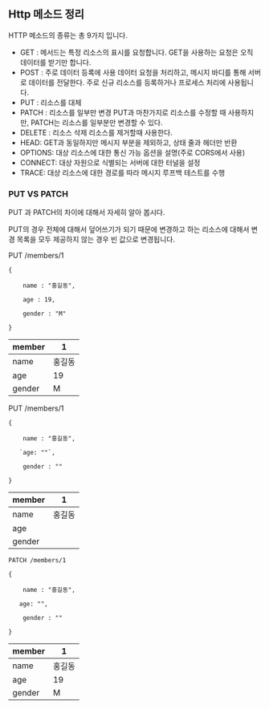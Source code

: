 ## Http 메소드 정리

HTTP 메소드의 종류는 총 9가지 입니다.

- GET : 메서드는 특정 리소스의 표시를 요청합니다. GET을 사용하는 요청은 오직 데이터를 받기만 합니다.
- POST : 주로 데이터 등록에 사용 데이터 요청을 처리하고, 메시지 바디를 통해 서버로 데이터를 전달한다. 주로 신규 리소스를 등록하거나 프로세스 처리에 사용됩니다.
- PUT : 리소스를 대체
- PATCH : 리소스를 일부만 변경 PUT과 마찬가지로 리소스를 수정할 때 사용하지만, PATCH는 리소스를 일부분만 변경할 수 있다.
- DELETE : 리소스 삭제 리소스를 제거할때 사용한다.
- HEAD: GET과 동일하지만 메시지 부분을 제외하고, 상태 줄과 헤더만 반환
- OPTIONS: 대상 리소스에 대한 통신 가능 옵션을 설명(주로 CORS에서 사용)
- CONNECT: 대상 자원으로 식별되는 서버에 대한 터널을 설정
- TRACE: 대상 리소스에 대한 경로를 따라 메시지 루프백 테스트를 수행

### PUT VS PATCH

PUT 과 PATCH의 차이에 대해서 자세히 알아 봅시다.

PUT의 경우 전체에 대해서 덮어쓰기가 되기 때문에 변경하고 하는 리소스에 대해서 변경 목록을 모두 제공하지 않는 경우 빈 값으로 변경됩니다.

PUT /members/1

```
{

    name : "홍길동",

    age : 19,

    gender : "M"

}
```

| member | 1      |
| ------ | ------ |
| name   | 홍길동 |
| age    | 19     |
| gender | M      |

PUT /members/1

```
{

    name : "홍길동",

   `age: ""`,

    gender : ""

}
```

| member | 1      |
| ------ | ------ |
| name   | 홍길동 |
| age    |        |
| gender |        |

`PATCH /members/1`

```
{

    name : "홍길동",

   age: "",

    gender : ""

}
```

| member | 1      |
| ------ | ------ |
| name   | 홍길동 |
| age    | 19     |
| gender | M      |
